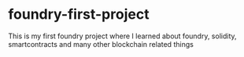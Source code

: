 # foundry-first-project
This is my first foundry project where I learned about foundry, solidity, smartcontracts and many other blockchain related things

